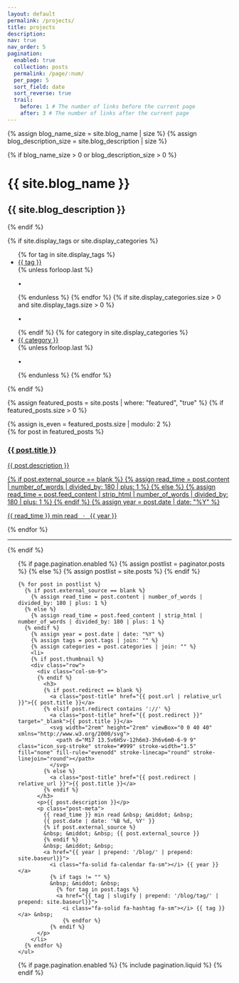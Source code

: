 ```yaml
---
layout: default
permalink: /projects/
title: projects
description: 
nav: true
nav_order: 5
pagination:
  enabled: true
  collection: posts
  permalink: /page/:num/
  per_page: 5
  sort_field: date
  sort_reverse: true
  trail:
    before: 1 # The number of links before the current page
    after: 3 # The number of links after the current page
---
```


<!-- _pages/projects.md -->
<div class="projects">
  {% assign blog_name_size = site.blog_name | size %}
  {% assign blog_description_size = site.blog_description | size %}

  {% if blog_name_size > 0 or blog_description_size > 0 %}
  <div class="header-bar">
      <h1>{{ site.blog_name }}</h1>
      <h2>{{ site.blog_description }}</h2>
  </div>
  {% endif %}

  {% if site.display_tags or site.display_categories %}
  <div class="tag-category-list">
    <ul class="p-0 m-0">
      {% for tag in site.display_tags %}
        <li>
          <i class="fa-solid fa-hashtag fa-sm"></i> <a href="{{ tag | slugify | prepend: '/blog/tag/' | relative_url }}">{{ tag }}</a>
        </li>
        {% unless forloop.last %}
          <p>&bull;</p>
        {% endunless %}
      {% endfor %}
      {% if site.display_categories.size > 0 and site.display_tags.size > 0 %}
        <p>&bull;</p>
      {% endif %}
      {% for category in site.display_categories %}
        <li>
          <i class="fa-solid fa-tag fa-sm"></i> <a href="{{ category | slugify | prepend: '/blog/category/' | relative_url }}">{{ category }}</a>
        </li>
        {% unless forloop.last %}
          <p>&bull;</p>
        {% endunless %}
      {% endfor %}
    </ul>
  </div>
  {% endif %}

  {% assign featured_posts = site.posts | where: "featured", "true" %}
  {% if featured_posts.size > 0 %}
  <br>
  <div class="container featured-posts">
  {% assign is_even = featured_posts.size | modulo: 2 %}
    <div class="row row-cols-{% if featured_posts.size <= 2 or is_even == 0 %}2{% else %}3{% endif %}">
    {% for post in featured_posts %}
      <div class="card-item col">
        <a href="{{ post.url | relative_url }}">
        <div class="card hoverable">
          <div class="row g-0">
            <div class="col-md-12">
              <div class="card-body">
                <div class="float-right">
                <i class="fa-solid fa-thumbtack fa-xs"></i>
                </div>
                <h3 class="card-title text-lowercase">{{ post.title }}</h3>
                <p class="card-text">{{ post.description }}</p>
                {% if post.external_source == blank %}
                  {% assign read_time = post.content | number_of_words | divided_by: 180 | plus: 1 %}
                {% else %}
                  {% assign read_time = post.feed_content | strip_html | number_of_words | divided_by: 180 | plus: 1 %}
                {% endif %}
                {% assign year = post.date | date: "%Y" %}
                <p class="post-meta">
                  {{ read_time }} min read &nbsp; &middot; &nbsp;
                  <a href="{{ year | prepend: '/blog/' | prepend: site.baseurl}}">
                    <i class="fa-solid fa-calendar fa-sm"></i> {{ year }} </a>
                </p>
                </div>
              </div>
            </div>
          </div>
        </a>
      </div>
    {% endfor %}
    </div>
  </div>
<hr>

{% endif %}
  <ul class="post-list">
    {% if page.pagination.enabled %}
      {% assign postlist = paginator.posts %}
    {% else %}
      {% assign postlist = site.posts %}
    {% endif %}

    {% for post in postlist %}
      {% if post.external_source == blank %}
        {% assign read_time = post.content | number_of_words | divided_by: 180 | plus: 1 %}
      {% else %}
        {% assign read_time = post.feed_content | strip_html | number_of_words | divided_by: 180 | plus: 1 %}
      {% endif %}
        {% assign year = post.date | date: "%Y" %}
        {% assign tags = post.tags | join: "" %}
        {% assign categories = post.categories | join: "" %}
        <li>
        {% if post.thumbnail %}
        <div class="row">
          <div class="col-sm-9">
          {% endif %}
            <h3>
            {% if post.redirect == blank %}
              <a class="post-title" href="{{ post.url | relative_url }}">{{ post.title }}</a>
            {% elsif post.redirect contains '://' %}
              <a class="post-title" href="{{ post.redirect }}" target="_blank">{{ post.title }}</a>
              <svg width="2rem" height="2rem" viewBox="0 0 40 40" xmlns="http://www.w3.org/2000/svg">
                <path d="M17 13.5v6H5v-12h6m3-3h6v6m0-6-9 9" class="icon_svg-stroke" stroke="#999" stroke-width="1.5" fill="none" fill-rule="evenodd" stroke-linecap="round" stroke-linejoin="round"></path>
              </svg>
            {% else %}
              <a class="post-title" href="{{ post.redirect | relative_url }}">{{ post.title }}</a>
            {% endif %}
          </h3>
          <p>{{ post.description }}</p>
          <p class="post-meta">
            {{ read_time }} min read &nbsp; &middot; &nbsp;
            {{ post.date | date: '%B %d, %Y' }}
            {% if post.external_source %}
            &nbsp; &middot; &nbsp; {{ post.external_source }}
            {% endif %}
            &nbsp; &middot; &nbsp;
            <a href="{{ year | prepend: '/blog/' | prepend: site.baseurl}}">
              <i class="fa-solid fa-calendar fa-sm"></i> {{ year }} </a>
              {% if tags != "" %}
              &nbsp; &middot; &nbsp;
                {% for tag in post.tags %}
                <a href="{{ tag | slugify | prepend: '/blog/tag/' | prepend: site.baseurl}}">
                  <i class="fa-solid fa-hashtag fa-sm"></i> {{ tag }}</a> &nbsp;
                  {% endfor %}
              {% endif %}
          </p>
        </li>
      {% endfor %}
    </ul>
  {% if page.pagination.enabled %}
  {% include pagination.liquid %}
  {% endif %}
  </div>
</div>
